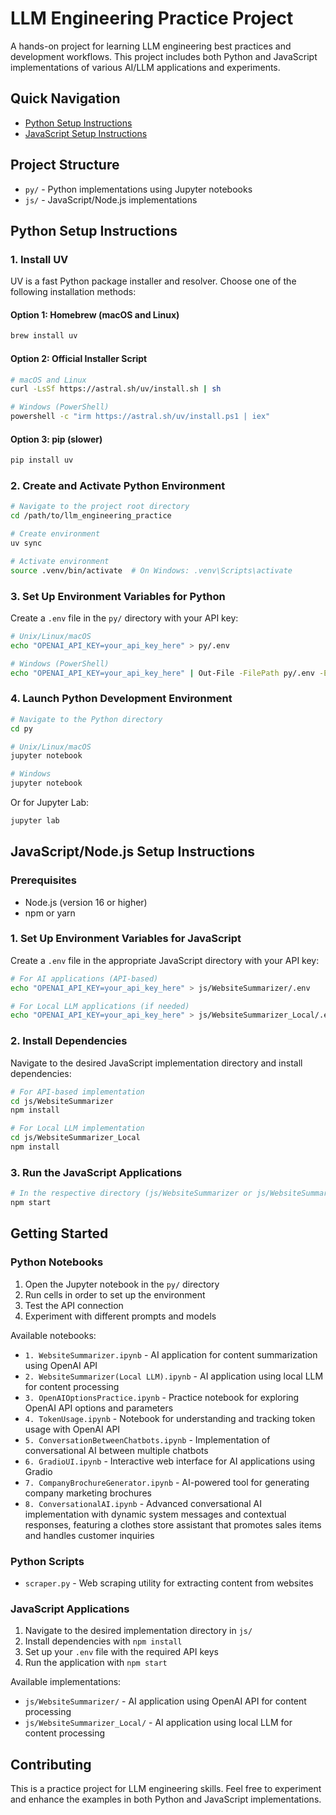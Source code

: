 # LLM Engineering Practice Project

A hands-on project for learning LLM engineering best practices and development workflows. This project includes both Python and JavaScript implementations of various AI/LLM applications and experiments.

## Quick Navigation

- [Python Setup Instructions](#python-setup-instructions)
- [JavaScript Setup Instructions](#javascriptnodejs-setup-instructions)

## Project Structure

- `py/` - Python implementations using Jupyter notebooks
- `js/` - JavaScript/Node.js implementations

## Python Setup Instructions

### 1. Install UV

UV is a fast Python package installer and resolver. Choose one of the following installation methods:

#### Option 1: Homebrew (macOS and Linux)

```bash
brew install uv
```

#### Option 2: Official Installer Script

```bash
# macOS and Linux
curl -LsSf https://astral.sh/uv/install.sh | sh

# Windows (PowerShell)
powershell -c "irm https://astral.sh/uv/install.ps1 | iex"
```

#### Option 3: pip (slower)

```bash
pip install uv
```

### 2. Create and Activate Python Environment

```bash
# Navigate to the project root directory
cd /path/to/llm_engineering_practice

# Create environment
uv sync

# Activate environment
source .venv/bin/activate  # On Windows: .venv\Scripts\activate
```

### 3. Set Up Environment Variables for Python

Create a `.env` file in the `py/` directory with your API key:

```bash
# Unix/Linux/macOS
echo "OPENAI_API_KEY=your_api_key_here" > py/.env

# Windows (PowerShell)
echo "OPENAI_API_KEY=your_api_key_here" | Out-File -FilePath py/.env -Encoding UTF8
```

### 4. Launch Python Development Environment

```bash
# Navigate to the Python directory
cd py

# Unix/Linux/macOS
jupyter notebook

# Windows
jupyter notebook
```

Or for Jupyter Lab:

```bash
jupyter lab
```

## JavaScript/Node.js Setup Instructions

### Prerequisites

- Node.js (version 16 or higher)
- npm or yarn

### 1. Set Up Environment Variables for JavaScript

Create a `.env` file in the appropriate JavaScript directory with your API key:

```bash
# For AI applications (API-based)
echo "OPENAI_API_KEY=your_api_key_here" > js/WebsiteSummarizer/.env

# For Local LLM applications (if needed)
echo "OPENAI_API_KEY=your_api_key_here" > js/WebsiteSummarizer_Local/.env
```

### 2. Install Dependencies

Navigate to the desired JavaScript implementation directory and install dependencies:

```bash
# For API-based implementation
cd js/WebsiteSummarizer
npm install

# For Local LLM implementation
cd js/WebsiteSummarizer_Local
npm install
```

### 3. Run the JavaScript Applications

```bash
# In the respective directory (js/WebsiteSummarizer or js/WebsiteSummarizer_Local)
npm start
```

## Getting Started

### Python Notebooks

1. Open the Jupyter notebook in the `py/` directory
2. Run cells in order to set up the environment
3. Test the API connection
4. Experiment with different prompts and models

Available notebooks:

- `1. WebsiteSummarizer.ipynb` - AI application for content summarization using OpenAI API
- `2. WebsiteSummarizer(Local LLM).ipynb` - AI application using local LLM for content processing
- `3. OpenAIOptionsPractice.ipynb` - Practice notebook for exploring OpenAI API options and parameters
- `4. TokenUsage.ipynb` - Notebook for understanding and tracking token usage with OpenAI API
- `5. ConversationBetweenChatbots.ipynb` - Implementation of conversational AI between multiple chatbots
- `6. GradioUI.ipynb` - Interactive web interface for AI applications using Gradio
- `7. CompanyBrochureGenerator.ipynb` - AI-powered tool for generating company marketing brochures
- `8. ConversationalAI.ipynb` - Advanced conversational AI implementation with dynamic system messages and contextual responses, featuring a clothes store assistant that promotes sales items and handles customer inquiries

### Python Scripts

- `scraper.py` - Web scraping utility for extracting content from websites

### JavaScript Applications

1. Navigate to the desired implementation directory in `js/`
2. Install dependencies with `npm install`
3. Set up your `.env` file with the required API keys
4. Run the application with `npm start`

Available implementations:

- `js/WebsiteSummarizer/` - AI application using OpenAI API for content processing
- `js/WebsiteSummarizer_Local/` - AI application using local LLM for content processing

## Contributing

This is a practice project for LLM engineering skills. Feel free to experiment and enhance the examples in both Python and JavaScript implementations.
